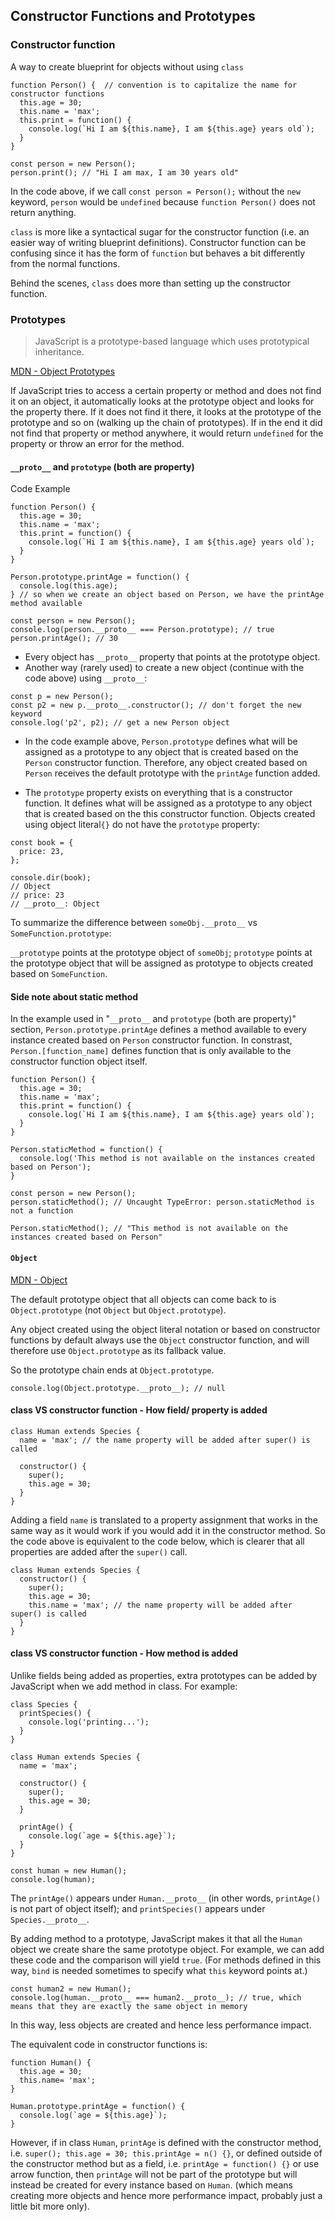 ## Constructor Functions and Prototypes

### Constructor function
A way to create blueprint for objects without using `class`
```
function Person() {  // convention is to capitalize the name for constructor functions
  this.age = 30;
  this.name = 'max';
  this.print = function() {
    console.log(`Hi I am ${this.name}, I am ${this.age} years old`);
  }
}

const person = new Person(); 
person.print(); // "Hi I am max, I am 30 years old"
```
In the code above, if we call `const person = Person();` without the `new` keyword, `person` would be `undefined` because `function Person()` does not return anything.

`class` is more like a syntactical sugar for the constructor function (i.e. an easier way of writing blueprint definitions). Constructor function can be confusing since it has the form of `function` but behaves a bit differently from the normal functions.

Behind the scenes, `class` does more than setting up the constructor function.

### Prototypes
>JavaScript is a prototype-based language which uses prototypical inheritance.

[MDN - Object Prototypes](https://developer.mozilla.org/en-US/docs/Learn/JavaScript/Objects/Object_prototypes)

If JavaScript tries to access a certain property or method and does not find it on an object, it automatically looks at the prototype object and looks for the property there. If it does not find it there, it looks at the prototype of the prototype and so on (walking up the chain of prototypes). If in the end it did not find that property or method anywhere, it would return `undefined` for the property or throw an error for the method.

#### `__proto__` and `prototype` (both are property)
Code Example
```
function Person() {
  this.age = 30;
  this.name = 'max';
  this.print = function() {
    console.log(`Hi I am ${this.name}, I am ${this.age} years old`);
  }
}

Person.prototype.printAge = function() { 
  console.log(this.age);
} // so when we create an object based on Person, we have the printAge method available

const person = new Person();
console.log(person.__proto__ === Person.prototype); // true
person.printAge(); // 30
```

- Every object has `__proto__` property that points at the prototype object.
- Another way (rarely used) to create a new object (continue with the code above) using `__proto__`:
```
const p = new Person();
const p2 = new p.__proto__.constructor(); // don't forget the new keyword
console.log('p2', p2); // get a new Person object
```
- In the code example above, `Person.prototype` defines what will be assigned as a prototype to any object that is created based on the `Person` constructor function. Therefore, any object created based on `Person` receives the default prototype with the `printAge` function added.

- The `prototype` property exists on everything that is a constructor function. It defines what will be assigned as a prototype to any object that is created based on the this constructor function. Objects created using object literal`{}` do not have the `prototype` property: 
```
const book = {
  price: 23,
};

console.dir(book);
// Object
// price: 23
// __proto__: Object
```

To summarize the difference between `someObj.__proto__` vs `SomeFunction.prototype`:

`__prototype` points at the prototype object of `someObj`; `prototype` points at the prototype object that will be assigned as prototype to objects created based on `SomeFunction`.

#### Side note about static method
In the example used in "`__proto__` and `prototype` (both are property)" section, `Person.prototype.printAge` defines a method available to every instance created based on `Person` constructor function. In constrast, `Person.[function_name]` defines function that is only available to the constructor function object itself.
```
function Person() {
  this.age = 30;
  this.name = 'max';
  this.print = function() {
    console.log(`Hi I am ${this.name}, I am ${this.age} years old`);
  }
}

Person.staticMethod = function() {
  console.log('This method is not available on the instances created based on Person');
}

const person = new Person(); 
person.staticMethod(); // Uncaught TypeError: person.staticMethod is not a function

Person.staticMethod(); // "This method is not available on the instances created based on Person" 
```

#### `Object`

[MDN - Object](https://developer.mozilla.org/en-US/docs/Web/JavaScript/Reference/Global_Objects/Object)

The default prototype object that all objects can come back to is `Object.prototype` (not `Object` but `Object.prototype`).

Any object created using the object literal notation or based on constructor functions by default always use the `Object` constructor function, and will therefore use `Object.prototype` as its fallback value.

So the prototype chain ends at `Object.prototype`.

```
console.log(Object.prototype.__proto__); // null
```

#### class VS constructor function - How field/ property is added
```
class Human extends Species {
  name = 'max'; // the name property will be added after super() is called

  constructor() {
    super();
    this.age = 30;
  }
}
```
Adding a field `name` is translated to a property assignment that works in the same way as it would work if you would add it in the constructor method. So the code above is equivalent to the code below, which is clearer that all properties are added after the `super()` call. 
```
class Human extends Species {
  constructor() {
    super();
    this.age = 30;
    this.name = 'max'; // the name property will be added after super() is called
  }
}
```

#### class VS constructor function - How method is added
Unlike fields being added as properties, extra prototypes can be added by JavaScript when we add method in class. For example:
```
class Species {
  printSpecies() {
    console.log('printing...');
  }
}

class Human extends Species {
  name = 'max';

  constructor() {
    super();
    this.age = 30;
  }

  printAge() {
    console.log(`age = ${this.age}`);
  }
}

const human = new Human();
console.log(human);
``` 
The `printAge()` appears under `Human.__proto__` (in other words, `printAge()` is not part of object itself); and `printSpecies()` appears under `Species.__proto__`.

By adding method to a prototype, JavaScript makes it that all the `Human` object we create share the same prototype object. For example, we can add these code and the comparison will yield `true`. (For methods defined in this way, `bind` is needed sometimes to specify what `this` keyword points at.)
```
const human2 = new Human();
console.log(human.__proto__ === human2.__proto__); // true, which means that they are exactly the same object in memory
```
In this way, less objects are created and hence less performance impact. 

The equivalent code in constructor functions is:
```
function Human() {
  this.age = 30;
  this.name= 'max';
}

Human.prototype.printAge = function() {
  console.log(`age = ${this.age}`);
}
```

However, if in class `Human`, `printAge` is defined with the constructor method, i.e. `super(); this.age = 30; this.printAge = n() {}`, or defined outside of the constructor method but as a field, i.e. `printAge = function() {}` or use arrow function, then `printAge` will not be part of the prototype but will instead be created for every instance based on `Human`. (which means creating more objects and hence more performance impact, probably just a little bit more only).
